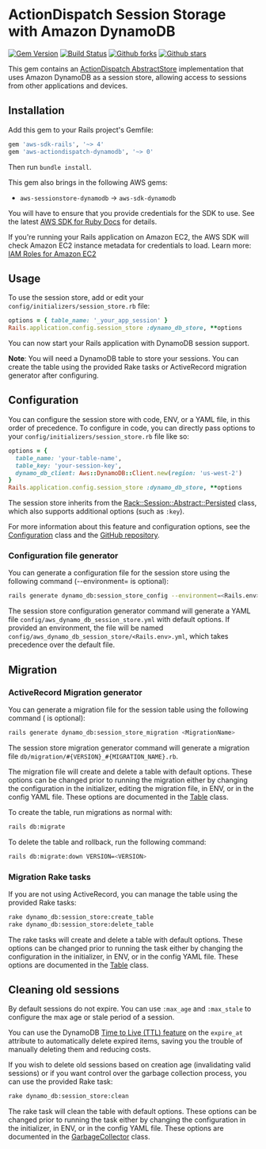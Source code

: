 # ActionDispatch Session Storage with Amazon DynamoDB

[![Gem Version](https://badge.fury.io/rb/aws-actiondispatch-dynamodb-ruby.svg)](https://badge.fury.io/rb/aws-actiondispatch-dynamodb-ruby)
[![Build Status](https://github.com/aws/aws-actiondispatch-dynamodb-ruby/workflows/CI/badge.svg)](https://github.com/aws/aws-actiondispatch-dynamodb-ruby/actions)
[![Github forks](https://img.shields.io/github/forks/aws/aws-actiondispatch-dynamodb-ruby.svg)](https://github.com/aws/aws-actiondispatch-dynamodb-ruby/network)
[![Github stars](https://img.shields.io/github/stars/aws/aws-actiondispatch-dynamodb-ruby.svg)](https://github.com/aws/aws-actiondispatch-dynamodb-ruby/stargazers)

This gem contains an
[ActionDispatch AbstractStore](https://api.rubyonrails.org/classes/ActionDispatch/Session/AbstractStore.html)
implementation that uses Amazon DynamoDB as a session store, allowing access
to sessions from other applications and devices.

## Installation

Add this gem to your Rails project's Gemfile:

```ruby
gem 'aws-sdk-rails', '~> 4'
gem 'aws-actiondispatch-dynamodb', '~> 0'
```

Then run `bundle install`.

This gem also brings in the following AWS gems:

* `aws-sessionstore-dynamodb` -> `aws-sdk-dynamodb`

You will have to ensure that you provide credentials for the SDK to use. See the
latest [AWS SDK for Ruby Docs](https://docs.aws.amazon.com/sdk-for-ruby/v3/api/index.html#Configuration)
for details.

If you're running your Rails application on Amazon EC2, the AWS SDK will
check Amazon EC2 instance metadata for credentials to load. Learn more:
[IAM Roles for Amazon EC2](http://docs.aws.amazon.com/AWSEC2/latest/UserGuide/iam-roles-for-amazon-ec2.html)

## Usage

To use the session store, add or edit your
`config/initializers/session_store.rb` file:

```ruby
options = { table_name: '_your_app_session' }
Rails.application.config.session_store :dynamo_db_store, **options
```

You can now start your Rails application with DynamoDB session support.

**Note**: You will need a DynamoDB table to store your sessions. You can create
the table using the provided Rake tasks or ActiveRecord migration generator
after configuring.

## Configuration

You can configure the session store with code, ENV, or a YAML file, in this
order of precedence. To configure in code, you can directly pass options to your
`config/initializers/session_store.rb` file like so:

```ruby
options = {
  table_name: 'your-table-name',
  table_key: 'your-session-key',
  dynamo_db_client: Aws::DynamoDB::Client.new(region: 'us-west-2')
} 
Rails.application.config.session_store :dynamo_db_store, **options
```

The session store inherits from the
[Rack::Session::Abstract::Persisted](https://rubydoc.info/github/rack/rack-session/main/Rack/Session/Abstract/Persisted)
class, which also supports additional options (such as `:key`).

For more information about this feature and configuration options, see the
[Configuration](https://docs.aws.amazon.com/sdk-for-ruby/aws-sessionstore-dynamodb/api/Aws/SessionStore/DynamoDB/Configuration.html)
class and the
[GitHub repository](https://github.com/aws/aws-sessionstore-dynamodb-ruby).

### Configuration file generator

You can generate a configuration file for the session store using the following
command (--environment=<environment> is optional):

```bash
rails generate dynamo_db:session_store_config --environment=<Rails.env>
```

The session store configuration generator command will generate a YAML file
`config/aws_dynamo_db_session_store.yml` with default options. If provided an
environment, the file will be named
`config/aws_dynamo_db_session_store/<Rails.env>.yml`, which takes precedence
over the default file.

## Migration

### ActiveRecord Migration generator

You can generate a migration file for the session table using the following
command (<MigrationName> is optional):

```bash
rails generate dynamo_db:session_store_migration <MigrationName>
```

The session store migration generator command will generate a
migration file  `db/migration/#{VERSION}_#{MIGRATION_NAME}.rb`.

The migration file will create and delete a table with default options. These
options can be changed prior to running the migration either by changing the
configuration in the initializer, editing the migration file, in ENV, or in the
config YAML file. These options are documented in the
[Table](https://docs.aws.amazon.com/sdk-for-ruby/aws-sessionstore-dynamodb/api/Aws/SessionStore/DynamoDB/Table.html)
class.

To create the table, run migrations as normal with:

```bash
rails db:migrate
```

To delete the table and rollback, run the following command:

```bash
rails db:migrate:down VERSION=<VERSION>
```

### Migration Rake tasks

If you are not using ActiveRecord, you can manage the table using the provided
Rake tasks:

```bash
rake dynamo_db:session_store:create_table
rake dynamo_db:session_store:delete_table
```

The rake tasks will create and delete a table with default options. These
options can be changed prior to running the task either by changing the
configuration in the initializer, in ENV, or in the config YAML file. These
options are documented in the
[Table](https://docs.aws.amazon.com/sdk-for-ruby/aws-sessionstore-dynamodb/api/Aws/SessionStore/DynamoDB/Table.html)
class.

## Cleaning old sessions

By default sessions do not expire. You can use `:max_age` and `:max_stale` to
configure the max age or stale period of a session.

You can use the DynamoDB
[Time to Live (TTL) feature](https://docs.aws.amazon.com/amazondynamodb/latest/developerguide/TTL.html)
on the `expire_at` attribute to automatically delete expired items, saving you
the trouble of manually deleting them and reducing costs.

If you wish to delete old sessions based on creation age (invalidating valid
sessions) or if you want control over the garbage collection process, you can
use the provided Rake task:

```bash
rake dynamo_db:session_store:clean
```

The rake task will clean the table with default options. These options can be
changed prior to running the task either by changing the configuration in the
initializer, in ENV, or in the config YAML file. These options are documented in
the
[GarbageCollector](https://docs.aws.amazon.com/sdk-for-ruby/aws-sessionstore-dynamodb/api/Aws/SessionStore/DynamoDB/GarbageCollector.html)
class.